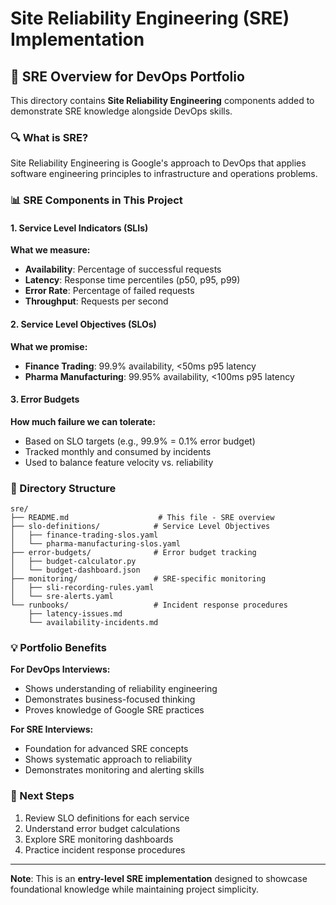 # Site Reliability Engineering (SRE) Implementation

## 🎯 SRE Overview for DevOps Portfolio

This directory contains **Site Reliability Engineering** components added to demonstrate SRE knowledge alongside DevOps skills.

### 🔍 What is SRE?
Site Reliability Engineering is Google's approach to DevOps that applies software engineering principles to infrastructure and operations problems.

### 📊 SRE Components in This Project

#### 1. Service Level Indicators (SLIs)
**What we measure:**
- **Availability**: Percentage of successful requests
- **Latency**: Response time percentiles (p50, p95, p99)
- **Error Rate**: Percentage of failed requests
- **Throughput**: Requests per second

#### 2. Service Level Objectives (SLOs)
**What we promise:**
- **Finance Trading**: 99.9% availability, <50ms p95 latency
- **Pharma Manufacturing**: 99.95% availability, <100ms p95 latency

#### 3. Error Budgets
**How much failure we can tolerate:**
- Based on SLO targets (e.g., 99.9% = 0.1% error budget)
- Tracked monthly and consumed by incidents
- Used to balance feature velocity vs. reliability

### 📁 Directory Structure

```
sre/
├── README.md                    # This file - SRE overview
├── slo-definitions/            # Service Level Objectives
│   ├── finance-trading-slos.yaml
│   └── pharma-manufacturing-slos.yaml
├── error-budgets/              # Error budget tracking
│   ├── budget-calculator.py
│   └── budget-dashboard.json
├── monitoring/                 # SRE-specific monitoring
│   ├── sli-recording-rules.yaml
│   └── sre-alerts.yaml
└── runbooks/                   # Incident response procedures
    ├── latency-issues.md
    └── availability-incidents.md
```

### 💡 Portfolio Benefits

**For DevOps Interviews:**
- Shows understanding of reliability engineering
- Demonstrates business-focused thinking
- Proves knowledge of Google SRE practices

**For SRE Interviews:**
- Foundation for advanced SRE concepts
- Shows systematic approach to reliability
- Demonstrates monitoring and alerting skills

### 🚀 Next Steps

1. Review SLO definitions for each service
2. Understand error budget calculations
3. Explore SRE monitoring dashboards
4. Practice incident response procedures

---

**Note**: This is an **entry-level SRE implementation** designed to showcase foundational knowledge while maintaining project simplicity.